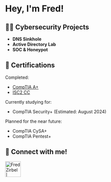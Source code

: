 <h1>Hey, I'm Fred!

<h2>👨‍💻 Cybersecurity Projects</h2>

- <b>DNS Sinkhole</b>
- <b>Active Directory Lab</b>
- <b>SOC & Honeypot</b>

<h2>📜 Certifications</h2>

Completed:
- [CompTIA A+](https://www.credly.com/badges/c183d3cb-6f71-4313-abfd-2bae18629f53)
- [ISC2 CC](https://www.credly.com/badges/bca3d97b-0a51-4905-9804-8aa872f78404/public_url)

Currently studying for:
- CompTIA Security+ (Estimated: August 2024)

Planned for the near future:
- CompTIA CySA+
- CompTIA Pentest+

<h2> 🤳 Connect with me!</h2>

[<img align="left" alt="FredZirbel | LinkedIn" width="50px" src="https://static.vecteezy.com/system/resources/previews/018/930/587/original/linkedin-logo-linkedin-icon-transparent-free-png.png" />][linkedin]

[linkedin]: https://linkedin.com/in/fredzirbel
